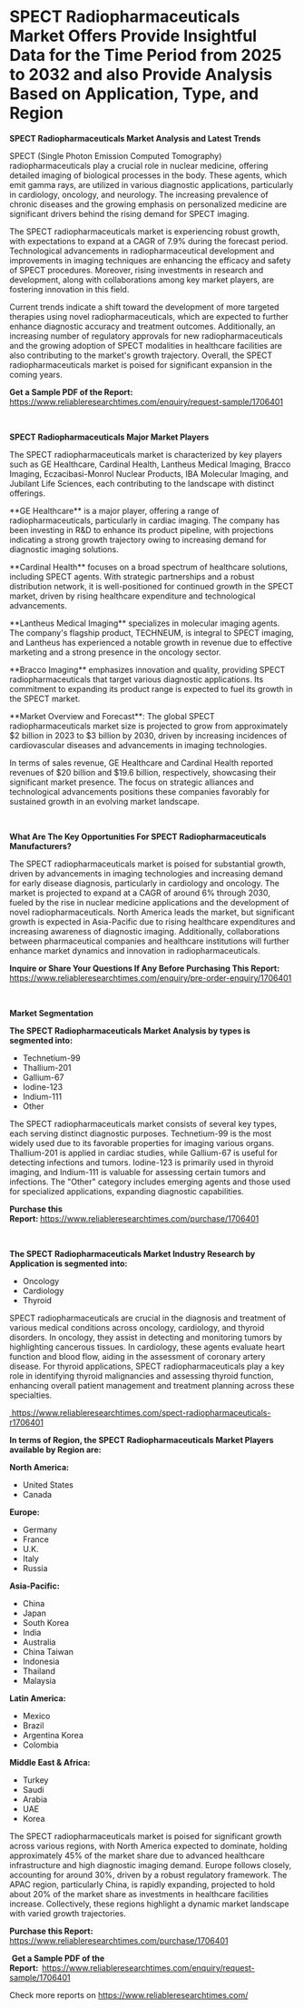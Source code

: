 <p><h1>SPECT Radiopharmaceuticals Market Offers Provide Insightful Data for the Time Period from 2025 to 2032 and also Provide Analysis Based on Application, Type, and Region</h1></p><p><strong>SPECT Radiopharmaceuticals Market Analysis and Latest Trends</strong></p>
<p><p>SPECT (Single Photon Emission Computed Tomography) radiopharmaceuticals play a crucial role in nuclear medicine, offering detailed imaging of biological processes in the body. These agents, which emit gamma rays, are utilized in various diagnostic applications, particularly in cardiology, oncology, and neurology. The increasing prevalence of chronic diseases and the growing emphasis on personalized medicine are significant drivers behind the rising demand for SPECT imaging. </p><p>The SPECT radiopharmaceuticals market is experiencing robust growth, with expectations to expand at a CAGR of 7.9% during the forecast period. Technological advancements in radiopharmaceutical development and improvements in imaging techniques are enhancing the efficacy and safety of SPECT procedures. Moreover, rising investments in research and development, along with collaborations among key market players, are fostering innovation in this field.</p><p>Current trends indicate a shift toward the development of more targeted therapies using novel radiopharmaceuticals, which are expected to further enhance diagnostic accuracy and treatment outcomes. Additionally, an increasing number of regulatory approvals for new radiopharmaceuticals and the growing adoption of SPECT modalities in healthcare facilities are also contributing to the market's growth trajectory. Overall, the SPECT radiopharmaceuticals market is poised for significant expansion in the coming years.</p></p>
<p><strong>Get a Sample PDF of the Report:&nbsp;</strong> <a href="https://www.reliableresearchtimes.com/enquiry/request-sample/1706401?utm_campaign=2956&utm_medium=2&utm_source=Github&utm_content=ia&utm_term=08032025&utm_id=spect-radiopharmaceuticals">https://www.reliableresearchtimes.com/enquiry/request-sample/1706401</a></p>
<p>&nbsp;</p>
<p><strong>SPECT Radiopharmaceuticals Major Market Players</strong></p>
<p><p>The SPECT radiopharmaceuticals market is characterized by key players such as GE Healthcare, Cardinal Health, Lantheus Medical Imaging, Bracco Imaging, Eczacibasi-Monrol Nuclear Products, IBA Molecular Imaging, and Jubilant Life Sciences, each contributing to the landscape with distinct offerings.</p><p>**GE Healthcare** is a major player, offering a range of radiopharmaceuticals, particularly in cardiac imaging. The company has been investing in R&D to enhance its product pipeline, with projections indicating a strong growth trajectory owing to increasing demand for diagnostic imaging solutions. </p><p>**Cardinal Health** focuses on a broad spectrum of healthcare solutions, including SPECT agents. With strategic partnerships and a robust distribution network, it is well-positioned for continued growth in the SPECT market, driven by rising healthcare expenditure and technological advancements.</p><p>**Lantheus Medical Imaging** specializes in molecular imaging agents. The company's flagship product, TECHNEUM, is integral to SPECT imaging, and Lantheus has experienced a notable growth in revenue due to effective marketing and a strong presence in the oncology sector.</p><p>**Bracco Imaging** emphasizes innovation and quality, providing SPECT radiopharmaceuticals that target various diagnostic applications. Its commitment to expanding its product range is expected to fuel its growth in the SPECT market.</p><p>**Market Overview and Forecast**: The global SPECT radiopharmaceuticals market size is projected to grow from approximately $2 billion in 2023 to $3 billion by 2030, driven by increasing incidences of cardiovascular diseases and advancements in imaging technologies. </p><p>In terms of sales revenue, GE Healthcare and Cardinal Health reported revenues of $20 billion and $19.6 billion, respectively, showcasing their significant market presence. The focus on strategic alliances and technological advancements positions these companies favorably for sustained growth in an evolving market landscape.</p></p>
<p>&nbsp;</p>
<p><strong>What Are The Key Opportunities For SPECT Radiopharmaceuticals Manufacturers?</strong></p>
<p><p>The SPECT radiopharmaceuticals market is poised for substantial growth, driven by advancements in imaging technologies and increasing demand for early disease diagnosis, particularly in cardiology and oncology. The market is projected to expand at a CAGR of around 6% through 2030, fueled by the rise in nuclear medicine applications and the development of novel radiopharmaceuticals. North America leads the market, but significant growth is expected in Asia-Pacific due to rising healthcare expenditures and increasing awareness of diagnostic imaging. Additionally, collaborations between pharmaceutical companies and healthcare institutions will further enhance market dynamics and innovation in radiopharmaceuticals.</p></p>
<p><strong>Inquire or Share Your Questions If Any Before Purchasing This Report:</strong> <a href="https://www.reliableresearchtimes.com/enquiry/pre-order-enquiry/1706401?utm_campaign=2956&utm_medium=2&utm_source=Github&utm_content=ia&utm_term=08032025&utm_id=spect-radiopharmaceuticals">https://www.reliableresearchtimes.com/enquiry/pre-order-enquiry/1706401</a></p>
<p>&nbsp;</p>
<p><strong>Market Segmentation</strong></p>
<p><strong>The SPECT Radiopharmaceuticals Market Analysis by types is segmented into:</strong></p>
<p><ul><li>Technetium-99</li><li>Thallium-201</li><li>Gallium-67</li><li>Iodine-123</li><li>Indium-111</li><li>Other</li></ul></p>
<p><p>The SPECT radiopharmaceuticals market consists of several key types, each serving distinct diagnostic purposes. Technetium-99 is the most widely used due to its favorable properties for imaging various organs. Thallium-201 is applied in cardiac studies, while Gallium-67 is useful for detecting infections and tumors. Iodine-123 is primarily used in thyroid imaging, and Indium-111 is valuable for assessing certain tumors and infections. The "Other" category includes emerging agents and those used for specialized applications, expanding diagnostic capabilities.</p></p>
<p><strong>Purchase this Report:&nbsp;</strong><a href="https://www.reliableresearchtimes.com/purchase/1706401?utm_campaign=2956&utm_medium=2&utm_source=Github&utm_content=ia&utm_term=08032025&utm_id=spect-radiopharmaceuticals">https://www.reliableresearchtimes.com/purchase/1706401</a></p>
<p>&nbsp;</p>
<p><strong>The SPECT Radiopharmaceuticals Market Industry Research by Application is segmented into:</strong></p>
<p><ul><li>Oncology</li><li>Cardiology</li><li>Thyroid</li></ul></p>
<p><p>SPECT radiopharmaceuticals are crucial in the diagnosis and treatment of various medical conditions across oncology, cardiology, and thyroid disorders. In oncology, they assist in detecting and monitoring tumors by highlighting cancerous tissues. In cardiology, these agents evaluate heart function and blood flow, aiding in the assessment of coronary artery disease. For thyroid applications, SPECT radiopharmaceuticals play a key role in identifying thyroid malignancies and assessing thyroid function, enhancing overall patient management and treatment planning across these specialties.</p></p>
<p><a href="https://www.reliableresearchtimes.com/spect-radiopharmaceuticals-r1706401?utm_campaign=2956&utm_medium=2&utm_source=Github&utm_content=ia&utm_term=08032025&utm_id=spect-radiopharmaceuticals">&nbsp;https://www.reliableresearchtimes.com/spect-radiopharmaceuticals-r1706401</a></p>
<p><strong>In terms of Region, the SPECT Radiopharmaceuticals Market Players available by Region are:</strong></p>
<p>
    <p> <strong> North America: </strong>
        <ul>
            <li>United States</li>
            <li>Canada</li>
        </ul>
        </p> 
    <p> <strong> Europe: </strong>
        <ul>
            <li>Germany</li>
            <li>France</li>
            <li>U.K.</li>
            <li>Italy</li>
            <li>Russia</li>
        </ul>
        </p> 
    <p> <strong> Asia-Pacific: </strong>
        <ul>
            <li>China</li>
            <li>Japan</li>
            <li>South Korea</li>
            <li>India</li>
            <li>Australia</li>
            <li>China Taiwan</li>
            <li>Indonesia</li>
            <li>Thailand</li>
            <li>Malaysia</li>
        </ul>
        </p> 
    <p> <strong> Latin America: </strong>
        <ul>
            <li>Mexico</li>
            <li>Brazil</li>
            <li>Argentina Korea</li>
            <li>Colombia</li>
        </ul>
        </p> 
    <p> <strong> Middle East & Africa: </strong>
        <ul>
            <li>Turkey</li>
            <li>Saudi</li>
            <li>Arabia</li>
            <li>UAE</li>
            <li>Korea</li>
        </ul>
    </p>
    </p>
<p><p>The SPECT radiopharmaceuticals market is poised for significant growth across various regions, with North America expected to dominate, holding approximately 45% of the market share due to advanced healthcare infrastructure and high diagnostic imaging demand. Europe follows closely, accounting for around 30%, driven by a robust regulatory framework. The APAC region, particularly China, is rapidly expanding, projected to hold about 20% of the market share as investments in healthcare facilities increase. Collectively, these regions highlight a dynamic market landscape with varied growth trajectories.</p></p>
<p><strong>Purchase this Report: </strong><a href="https://www.reliableresearchtimes.com/purchase/1706401?utm_campaign=2956&utm_medium=2&utm_source=Github&utm_content=ia&utm_term=08032025&utm_id=spect-radiopharmaceuticals">https://www.reliableresearchtimes.com/purchase/1706401</a></p>
<p>&nbsp;<strong>Get a Sample PDF of the Report:&nbsp;&nbsp;</strong><a href="https://www.reliableresearchtimes.com/enquiry/request-sample/1706401?utm_campaign=2956&utm_medium=2&utm_source=Github&utm_content=ia&utm_term=08032025&utm_id=spect-radiopharmaceuticals">https://www.reliableresearchtimes.com/enquiry/request-sample/1706401</a></p>
<p><strong></strong></p>
<p>Check more reports on <a href="https://www.reliableresearchtimes.com/?utm_campaign=2956&utm_medium=2&utm_source=Github&utm_content=ia&utm_term=08032025&utm_id=spect-radiopharmaceuticals">https://www.reliableresearchtimes.com/</a></p>